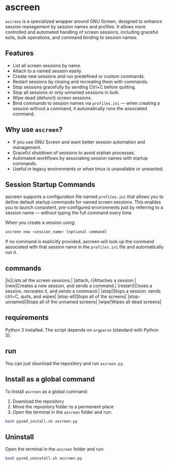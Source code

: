 # ascreen

`ascreen` is a specialized wrapper around GNU Screen, designed to enhance session management by session names and profiles. It allows more controlled and automated handling of screen sessions, including graceful exits, bulk operations, and command binding to session names.

## Features

- List all screen sessions by name.
- Attach to a named session easily.
- Create new sessions and run predefined or custom commands.
- Restart sessions by closing and recreating them with commands.
- Stop sessions gracefully by sending Ctrl+C before quitting.
- Stop all sessions or only unnamed sessions in bulk.
- Wipe dead (defunct) screen sessions.
- Bind commands to session names via `profiles.ini` — when creating a session without a command, it automatically runs the associated command.

## Why use `ascreen`?

- If you use GNU Screen and want better session automation and management.
- Graceful shutdown of sessions to avoid orphan processes.
- Automated workflows by associating session names with startup commands.
- Useful in legacy environments or when tmux is unavailable or unwanted.

## Session Startup Commands

ascreen supports a configuration file named `profiles.ini` that allows you to define default startup commands for named screen sessions. This enables you to launch consistent, pre-configured environments just by referring to a session name — without typing the full command every time.

When you create a session using:
```bash
ascreen new <session_name> [optional command]
```
If no command is explicitly provided, ascreen will look up the command associated with that session name in the `profiles.ini` file and automatically run it.

## commands
|ls|Lists all the screen sessions.|
|attach, r|Attaches a session.|
|new|Creates a new session, and sends a command.|
|restart|Closes a session, recreates it, and sends a command.|
|stop|Stops a session: sends ctrl+C, quits, and wipes|
|stop-all|Stops all of the screens|
|stop-unnamed|Stops all of the unnamed screens|
|wipe|Wipes all dead screens|

## requirements

Python 3 installed. The script depends on `argparse` (standard with Python 3).

## run

You can just dounload the repository and run `ascreen.py`.

## Install as a global command
To Install `ascreen` as a global command:
1. Download the repository
2. Move the repository folder to a permenent place
3. Open the terminal in the `ascreen` folder and run:

```bash
bash pycmd_install.sh ascreen.py
```
## Uninstall
Open the terminal in the `ascreen` folder and run:
```bash
bash pycmd_uninstall.sh ascreen.py
```
